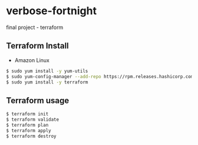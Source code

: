 # verbose-fortnight
final project - terraform


## Terraform Install 

* Amazon Linux 
``` bash
$ sudo yum install -y yum-utils
$ sudo yum-config-manager --add-repo https://rpm.releases.hashicorp.com/AmazonLinux/hashicorp.repo
$ sudo yum install -y terraform
```


## Terraform usage

``` bash
$ terraform init
$ terraform validate
$ terraform plan
$ terraform apply
$ terraform destroy
```